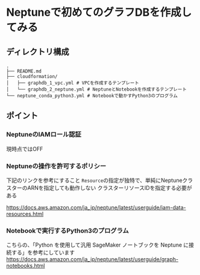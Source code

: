 # Neptuneで初めてのグラフDBを作成してみる

## ディレクトリ構成

```
.
├── README.md
├── cloudformation/
│   ├── graphdb_1_vpc.yml # VPCを作成するテンプレート
│   └── graphdb_2_neptune.yml # NeptuneとNotebookを作成するテンプレート
└── neptune_conda_python3.yml # Notebookで動かすPython3のプログラム
```

## ポイント

### NeptuneのIAMロール認証

現時点ではOFF

### Neptuneの操作を許可するポリシー

下記のリンクを参考にすること
`Resource`の指定が独特で、単純にNeptuneクラスターのARNを指定しても動作しない
クラスターリソースIDを指定する必要がある

https://docs.aws.amazon.com/ja_jp/neptune/latest/userguide/iam-data-resources.html

### Notebookで実行するPython3のプログラム

こちらの、「Python を使用して汎用 SageMaker ノートブックを Neptune に接続する」を参考にしています
https://docs.aws.amazon.com/ja_jp/neptune/latest/userguide/graph-notebooks.html
